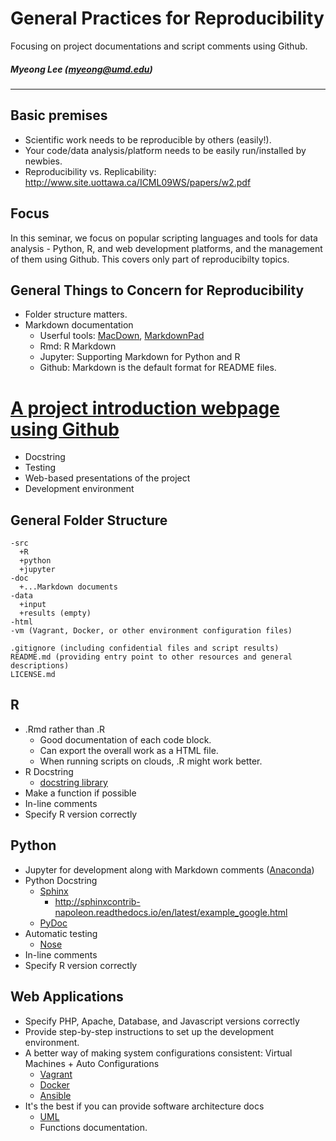 General Practices for Reproducibility
===========
Focusing on project documentations and script comments using Github.

##### Myeong Lee (myeong@umd.edu)
****

## Basic premises
* Scientific work needs to be reproducible by others (easily!).
* Your code/data analysis/platform needs to be easily run/installed by newbies. 
* Reproducibility vs. Replicability: http://www.site.uottawa.ca/ICML09WS/papers/w2.pdf

## Focus
In this seminar, we focus on popular scripting languages and tools for data analysis - Python, R, and web development platforms, and the management of them using Github. This covers only part of reproducibilty topics. 

## General Things to Concern for Reproducibility
* Folder structure matters.
* Markdown documentation
	- Userful tools: [MacDown](https://macdown.uranusjr.com/), [MarkdownPad](http://markdownpad.com/)
	- Rmd: R Markdown
	- Jupyter: Supporting Markdown for Python and R
	- Github: Markdown is the default format for README files.
# [A project introduction webpage using Github](https://pages.github.com/)
* Docstring
* Testing
* Web-based presentations of the project
* Development environment


## General Folder Structure
```
-src
  +R
  +python
  +jupyter	
-doc
  +...Markdown documents
-data
  +input
  +results (empty)
-html
-vm (Vagrant, Docker, or other environment configuration files)

.gitignore (including confidential files and script results)
README.md (providing entry point to other resources and general descriptions)
LICENSE.md
```


## R
* .Rmd rather than .R
	- Good documentation of each code block.
	- Can export the overall work as a HTML file.
	- When running scripts on clouds, .R might work better.
* R Docstring
	- [docstring library](https://github.com/dasonk/docstring)
* Make a function if possible
* In-line comments
* Specify R version correctly


## Python
* Jupyter for development along with Markdown comments ([Anaconda](https://www.continuum.io/downloads))
* Python Docstring
	- [Sphinx](http://www.sphinx-doc.org/en/stable/)
		- http://sphinxcontrib-napoleon.readthedocs.io/en/latest/example_google.html
	- [PyDoc](https://docs.python.org/2/library/pydoc.html)
* Automatic testing
	- [Nose](http://nose.readthedocs.io/en/latest/)
* In-line comments
* Specify R version correctly



## Web Applications
* Specify PHP, Apache, Database, and Javascript versions correctly
* Provide step-by-step instructions to set up the development environment.
* A better way of making system configurations consistent: Virtual Machines + Auto Configurations
	- [Vagrant](https://www.vagrantup.com/)
	- [Docker](https://www.docker.com/)
	- [Ansible](https://github.com/ansible/ansible)
* It's the best if you can provide software architecture docs
	- [UML](https://en.wikipedia.org/wiki/Unified_Modeling_Language)
	- Functions documentation.

